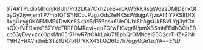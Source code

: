 $START$PcdibMI1qnjRBUh/PrJ2LKa7Cxh2seB+rbXW5RK4sqW62zDMIDZnxGfbyGy2iywjemTP7mb1QTSYNCoJPJgaOds2eHK5sWdujgA7jzsAI4lY7KS8D1X8xgUcyg0KAEMMP4DwKnESkpcS/P56psk6UeOUbiSItAgsUkFBVLYg3yfOxnQXzPJE9snkP67YVcTRPFDMRqvi+quZGfwFlCvgrN/pmXBSmhFEdN3ObEBxp53yEvy+zxxOpsMn05r7HwR7jtCAkLpiu7fBpbQrGMKdeiS5C2qrTHZ+2INrY9H2+RAVndmE3TZ1GR7b1UrVKX4SLQZl6fx7lr7qgy0Ge1zcYA==$END$